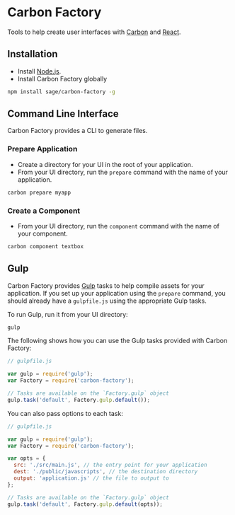 # Carbon Factory

Tools to help create user interfaces with [Carbon](https://github.com/sage/carbon) and [React](http://facebook.github.io/react/).

## Installation

* Install [Node.js](https://nodejs.org/).
* Install Carbon Factory globally

```bash
npm install sage/carbon-factory -g
```

## Command Line Interface

Carbon Factory provides a CLI to generate files.

### Prepare Application

* Create a directory for your UI in the root of your application.
* From your UI directory, run the `prepare` command with the name of your application.

```bash
carbon prepare myapp
```

### Create a Component

* From your UI directory, run the `component` command with the name of your component.

```bash
carbon component textbox
```

## Gulp

Carbon Factory provides [Gulp](http://gulpjs.com/) tasks to help compile assets for your application. If you set up your application using the `prepare` command, you should already have a `gulpfile.js` using the appropriate Gulp tasks.

To run Gulp, run it from your UI directory:

```bash
gulp
```

The following shows how you can use the Gulp tasks provided with Carbon Factory:

```js
// gulpfile.js

var gulp = require('gulp');
var Factory = require('carbon-factory');

// Tasks are available on the `Factory.gulp` object
gulp.task('default', Factory.gulp.default());
```

You can also pass options to each task:

```js
// gulpfile.js

var gulp = require('gulp');
var Factory = require('carbon-factory');

var opts = {
  src: './src/main.js', // the entry point for your application
  dest: './public/javascripts', // the destination directory
  output: 'application.js' // the file to output to 
};

// Tasks are available on the `Factory.gulp` object
gulp.task('default', Factory.gulp.default(opts));
```
